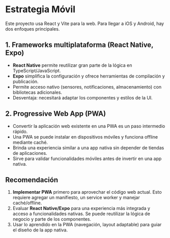 # Estrategia Móvil

Este proyecto usa React y Vite para la web. Para llegar a iOS y Android, hay dos enfoques principales.

## 1. Frameworks multiplataforma (React Native, Expo)

- **React Native** permite reutilizar gran parte de la lógica en TypeScript/JavaScript.
- **Expo** simplifica la configuración y ofrece herramientas de compilación y publicación.
- Permite acceso nativo (sensores, notificaciones, almacenamiento) con bibliotecas adicionales.
- Desventaja: necesitará adaptar los componentes y estilos de la UI.

## 2. Progressive Web App (PWA)

- Convertir la aplicación web existente en una PWA es un paso intermedio rápido.
- Una PWA se puede instalar en dispositivos móviles y funciona offline mediante caché.
- Brinda una experiencia similar a una app nativa sin depender de tiendas de aplicaciones.
- Sirve para validar funcionalidades móviles antes de invertir en una app nativa.

## Recomendación

1. **Implementar PWA** primero para aprovechar el código web actual. Esto requiere agregar un manifiesto, un service worker y manejar caché/offline.
2. Evaluar **React Native/Expo** para una experiencia más integrada y acceso a funcionalidades nativas. Se puede reutilizar la lógica de negocio y parte de los componentes.
3. Usar lo aprendido en la PWA (navegación, layout adaptable) para guiar el diseño de la app nativa.
